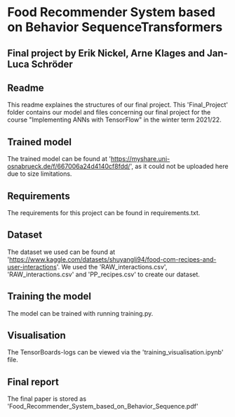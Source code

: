 # Food Recommender System based on Behavior SequenceTransformers
## Final project by Erik Nickel, Arne Klages and Jan-Luca Schröder

## Readme
This readme explaines the structures of our final project.
This 'Final_Project' folder contains our model and files concerning our final project for the course "Implementing ANNs with TensorFlow" in the winter term 2021/22.

## Trained model
The trained model can be found at 'https://myshare.uni-osnabrueck.de/f/667006a24d4140cf8fdd/', as it could not be uploaded here due to size limitations.

## Requirements
The requirements for this project can be found in requirements.txt.

## Dataset
The dataset we used can be found at 'https://www.kaggle.com/datasets/shuyangli94/food-com-recipes-and-user-interactions'.
We used the 'RAW_interactions.csv', 'RAW_interactions.csv' and 'PP_recipes.csv' to create our dataset.

## Training the model
The model can be trained with running training.py.

## Visualisation
The TensorBoards-logs can be viewed via the 'training_visualisation.ipynb' file.

## Final report
The final paper is stored as 'Food_Recommender_System_based_on_Behavior_Sequence.pdf'
